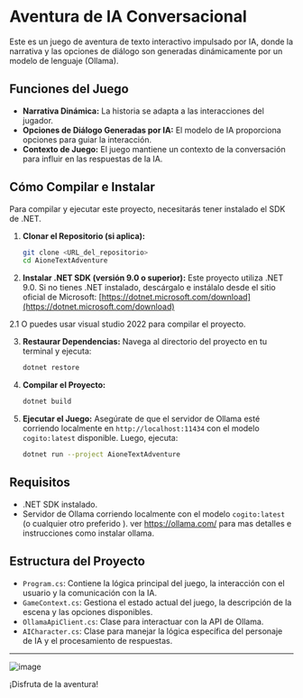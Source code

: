 # Aventura de IA Conversacional

Este es un juego de aventura de texto interactivo impulsado por IA, donde la narrativa y las opciones de diálogo son generadas dinámicamente por un modelo de lenguaje (Ollama).

## Funciones del Juego

- **Narrativa Dinámica:** La historia se adapta a las interacciones del jugador.
- **Opciones de Diálogo Generadas por IA:** El modelo de IA proporciona opciones para guiar la interacción.
- **Contexto de Juego:** El juego mantiene un contexto de la conversación para influir en las respuestas de la IA.

## Cómo Compilar e Instalar

Para compilar y ejecutar este proyecto, necesitarás tener instalado el SDK de .NET.

1. **Clonar el Repositorio (si aplica):**
   ```bash
   git clone <URL_del_repositorio>
   cd AioneTextAdventure
   ```

2. **Instalar .NET SDK (versión 9.0 o superior):**
   Este proyecto utiliza .NET 9.0. Si no tienes .NET instalado, descárgalo e instálalo desde el sitio oficial de Microsoft: [https://dotnet.microsoft.com/download](https://dotnet.microsoft.com/download)
   
2.1 O puedes usar visual studio 2022 para compilar el proyecto.

3. **Restaurar Dependencias:**
   Navega al directorio del proyecto en tu terminal y ejecuta:
   ```bash
   dotnet restore
   ```

4. **Compilar el Proyecto:**
   ```bash
   dotnet build
   ```

5. **Ejecutar el Juego:**
   Asegúrate de que el servidor de Ollama esté corriendo localmente en `http://localhost:11434` con el modelo `cogito:latest` disponible. Luego, ejecuta:
   ```bash
   dotnet run --project AioneTextAdventure
   ```

## Requisitos

- .NET SDK instalado.
- Servidor de Ollama corriendo localmente con el modelo `cogito:latest` (o cualquier otro preferido ).
ver https://ollama.com/ para mas detalles e instrucciones como instalar ollama.

## Estructura del Proyecto

- `Program.cs`: Contiene la lógica principal del juego, la interacción con el usuario y la comunicación con la IA.
- `GameContext.cs`: Gestiona el estado actual del juego, la descripción de la escena y las opciones disponibles.
- `OllamaApiClient.cs`: Clase para interactuar con la API de Ollama.
- `AICharacter.cs`: Clase para manejar la lógica específica del personaje de IA y el procesamiento de respuestas.

---

![image](https://github.com/user-attachments/assets/afbc7580-675a-47cc-a284-738dc3b0bed7)

¡Disfruta de la aventura!
